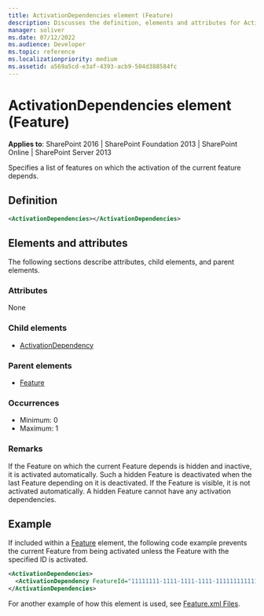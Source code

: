 ```yaml
---
title: ActivationDependencies element (Feature)
description: Discusses the definition, elements and attributes for ActivationDependencies element (Feature).
manager: soliver
ms.date: 07/12/2022
ms.audience: Developer
ms.topic: reference
ms.localizationpriority: medium
ms.assetid: a569a5cd-e3af-4393-acb9-504d388584fc
---
```


# ActivationDependencies element (Feature)

**Applies to**: SharePoint 2016 | SharePoint Foundation 2013 | SharePoint Online | SharePoint Server 2013

Specifies a list of features on which the activation of the current feature depends.

## Definition

```XML
<ActivationDependencies></ActivationDependencies>
```

## Elements and attributes

The following sections describe attributes, child elements, and parent elements.

### Attributes

None

### Child elements

- [ActivationDependency](activationdependency-element-feature.md)

### Parent elements

- [Feature](feature-element-feature.md)

### Occurrences

- Minimum: 0
- Maximum: 1

### Remarks

If the Feature on which the current Feature depends is hidden and inactive, it is activated automatically. Such a hidden Feature is deactivated when the last Feature depending on it is deactivated. If the Feature is visible, it is not activated automatically. A hidden Feature cannot have any activation dependencies.

## Example

If included within a [Feature](feature-element-feature.md) element, the following code example prevents the current Feature from being activated unless the Feature with the specified ID is activated.

```xml
<ActivationDependencies>
  <ActivationDependency FeatureId="11111111-1111-1111-1111-111111111111" />
</ActivationDependencies>
```

For another example of how this element is used, see [Feature.xml Files](feature-xml-files.md).
